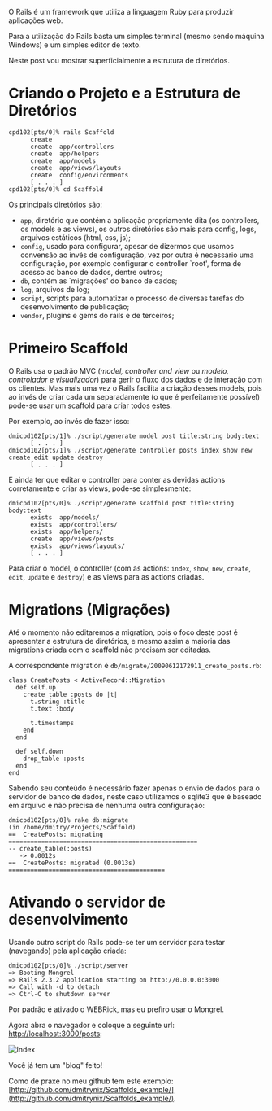 O Rails é um framework que utiliza a linguagem Ruby para produzir aplicações web.

Para a utilização do Rails basta um simples terminal (mesmo sendo máquina Windows) e um simples editor de texto.

Neste post vou mostrar superficialmente a estrutura de diretórios.

# Criando o Projeto e a Estrutura de Diretórios

    cpd102[pts/0]% rails Scaffold
          create  
          create  app/controllers
          create  app/helpers
          create  app/models
          create  app/views/layouts
          create  config/environments
          [ . . . ]
    cpd102[pts/0]% cd Scaffold

Os principais diretórios são:

* ``app``, diretório que contém a aplicação propriamente dita (os controllers, os models e as views), os outros diretórios são mais para config, logs, arquivos estáticos (html, css, js);
* ``config``, usado para configurar, apesar de dizermos que usamos convensão ao invés de configuração, vez por outra é necessário uma configuração, por exemplo configurar o controller `root', forma de acesso ao banco de dados, dentre outros;
* ``db``, contém as `migrações' do banco de dados;
* ``log``, arquivos de log;
* ``script``, scripts para automatizar o processo de diversas tarefas do desenvolvimento de publicação;
* ``vendor``, plugins e gems do rails e de terceiros;

# Primeiro Scaffold

O Rails usa o padrão MVC (_model, controller and view_ ou _modelo, controlador e visualizador_) para gerir o fluxo dos dados e de interação com os clientes. Mas mais uma vez o Rails facilita a criação desses models, pois ao invés de criar cada um separadamente (o que é perfeitamente possível) pode-se usar um scaffold para criar todos estes.

Por exemplo, ao invés de fazer isso:

    dmicpd102[pts/1]% ./script/generate model post title:string body:text
          [ . . . ]
    dmicpd102[pts/1]% ./script/generate controller posts index show new create edit update destroy
          [ . . . ]

E ainda ter que editar o controller para conter as devidas actions corretamente e criar as views, pode-se simplesmente:

    dmicpd102[pts/0]% ./script/generate scaffold post title:string body:text
          exists  app/models/
          exists  app/controllers/
          exists  app/helpers/
          create  app/views/posts
          exists  app/views/layouts/
          [ . . . ]

Para criar o model, o controller (com as actions: ``index``, ``show``, ``new``, ``create``, ``edit``, ``update`` e ``destroy``) e as views para as actions criadas.

# Migrations (Migrações)

Até o momento não editaremos a migration, pois o foco deste post é apresentar a estrutura de diretórios, e mesmo assim a maioria das migrations criada com o scaffold não precisam ser editadas.

A correspondente migration é ``db/migrate/20090612172911_create_posts.rb``:


    class CreatePosts < ActiveRecord::Migration
      def self.up
        create_table :posts do |t|
          t.string :title
          t.text :body

          t.timestamps
        end
      end

      def self.down
        drop_table :posts
      end
    end

Sabendo seu conteúdo é necessário fazer apenas o envio de dados para o servidor de banco de dados, neste caso utilizamos o sqlite3 que é baseado em arquivo e não precisa de nenhuma outra configuração:

    dmicpd102[pts/0]% rake db:migrate
    (in /home/dmitry/Projects/Scaffold)
    ==  CreatePosts: migrating ====================================================
    -- create_table(:posts)
       -> 0.0012s
    ==  CreatePosts: migrated (0.0013s) ===========================================

# Ativando o servidor de desenvolvimento

Usando outro script do Rails pode-se ter um servidor para testar (navegando) pela aplicação criada:

    dmicpd102[pts/0]% ./script/server
    => Booting Mongrel
    => Rails 2.3.2 application starting on http://0.0.0.0:3000
    => Call with -d to detach
    => Ctrl-C to shutdown server

Por padrão é ativado o WEBRick, mas eu prefiro usar o Mongrel.

Agora abra o navegador e coloque a seguinte url: [http://localhost:3000/posts](http://localhost:3000/posts):

![Index](http://lh6.ggpht.com/_5r9AMhQKuQY/SjKW-IM_erI/AAAAAAAAIoA/fuCPE4sSl2U/s800/Captura_de_tela-1.png)

Você já tem um "blog" feito!

Como de praxe no meu github tem este exemplo: [http://github.com/dmitrynix/Scaffolds_example/](http://github.com/dmitrynix/Scaffolds_example/).

